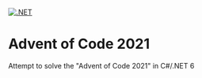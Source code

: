 
[![.NET](https://github.com/larsmaes/aoc2021/actions/workflows/dotnet.yml/badge.svg)](https://github.com/larsmaes/aoc2021/actions/workflows/dotnet.yml)

# Advent of Code 2021

Attempt to solve the "Advent of Code 2021" in C#/.NET 6

